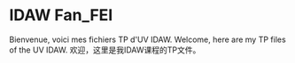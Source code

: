 # IDAW Fan_FEI
Bienvenue, voici mes fichiers TP d'UV IDAW.
Welcome, here are my TP files of the UV IDAW.
欢迎，这里是我IDAW课程的TP文件。